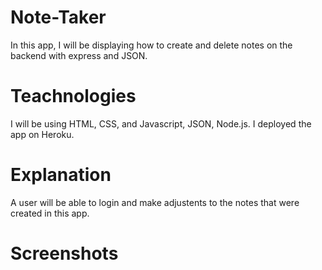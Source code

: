 # Note-Taker

In this app, I will be displaying how to create and delete notes on the backend with express and JSON.

# Teachnologies

I will be using HTML, CSS, and Javascript, JSON, Node.js. I deployed the app on Heroku.

# Explanation

A user will be able to login and make adjustents to the notes that were created in this app. 

# Screenshots

